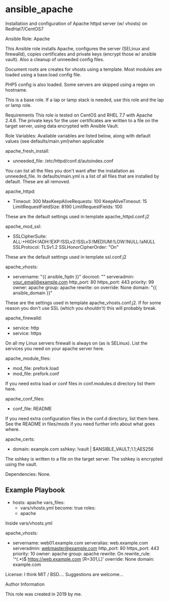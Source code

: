 # ansible_apache
Installation and configuration of Apache httpd server (w/ vhosts) on RedHat7/CentOS7

Ansible Role: Apache

This Ansible role installs Apache, configures the server (SELinux and firewalld), copies certificates and private keys (encrypt those w/ ansible vault). Also a cleanup of unneeded config files.

Document roots are creates for vhosts using a template. Most modules are loaded using a base.load config file. 

PHP5 config is also loaded. Some servers are skipped using a regex on hostname.

This is a base role. If a lap or lamp stack is needed, use this role and the lap or lamp role.

Requirements
This role is tested on CentOS and RHEL 7.7 with Apache 2.4.6.
The private keys for the user certificates are written to a file on the target server, using data encrypted with Ansible Vault.

Role Variables:
Available variables are listed below, along with default values (see defaults/main.yml)when applicable

apache_fresh_install:
  - unneeded_file: /etc/httpd/conf.d/autoindex.conf


You can list all the files you don't want after the installation as unneeded_file. In defaults/main.yml is a list of all files that are installed by default. These are all removed.

apache_httpd:
  - Timeout: 300
    MaxKeepAliveRequests: 100
    KeepAliveTimeout: 15
    LimitRequestFieldSize: 8190
    LimitRequestFields: 100

These are the default settings used in template apache_httpd.conf.j2

apache_mod_ssl:
  - SSLCipherSuite: ALL:+HIGH:!ADH:!EXP:!SSLv2:!SSLv3:!MEDIUM:!LOW:!NULL:!aNULL
    SSLProtocol: TLSv1.2
    SSLHonorCipherOrder: "On"

These are the default settings used in template ssl.conf.j2

apache_vhosts:
  - servername: "{{ ansible_fqdn }}"
    docroot: ""
    serveradmin: your_email@example.com
    http_port: 80
    https_port: 443
    priority: 99
    owner: apache
    group: apache
    rewrite: on
    override: None
    domain: "{{ ansible_domain }}"

These are the settings used in template apache_vhosts.conf.j2. If for some reason you don't use SSL (which you shouldn't) this will probably break.

apache_firewalld:
  - service: http
  - service: https

On all my Linux servers firewall is always on (as is SELinux). List the services you need on your apache server here. 

apache_module_files:
  - mod_file: prefork.load
  - mod_file: prefork.conf

If you need extra load or conf files in conf.modules.d directory list them here.

apache_conf_files:
  - conf_file: README

If you need extra configuration files in the conf.d directory, list them here. See the README in files/mods if you need further info about what goes where.

apache_certs:
  - domain: example.com
    sshkey: !vault |
    $ANSIBLE_VAULT;1.1;AES256

The sshkey is written to a file on the target server. The sshkey is encrypted using the vault. 

Dependencies:
None.

Example Playbook
---
- hosts: apache
  vars_files:
    - vars/vhosts.yml
  become: true
  roles:
    - apache

Inside vars/vhosts.yml

apache_vhosts:
  - servername: web01.example.com
    serveralias: web.example.com
    serveradmin: webmaster@example.com
    http_port: 80
    https_port: 443
    priority: 10
    owner: apache
    group: apache
    rewrite: On
    rewrite_rule: '^(.*)$ https://web.example.com [R=301,L]'
    override: None
    domain: example.com
 

License:
I think MIT / BSD.... Suggestions are welcome...

Author Information

This role was created in 2019 by me. 





